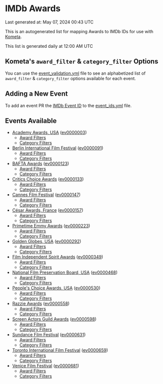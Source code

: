 # IMDb Awards

Last generated at: May 07, 2024 00:43 UTC

This is an autogenerated list for mapping Awards to IMDb IDs for use with [Kometa](https://github.com/Kometa-Team/Kometa).

This list is generated daily at 12:00 AM UTC 

## Kometa's `award_filter` & `category_filter` Options

You can use the [event_validation.yml](https://github.com/Kometa-Team/IMDb-Awards/blob/master/event_validation.yml) file to see an alphabetized list of `award_filter` & `category_filter` options available for each event.

## Adding a New Event

To add an event PR the [IMDb Event ID](https://www.imdb.com/event/all/) to the [event_ids.yml](https://github.com/Kometa-Team/IMDb-Awards/blob/master/event_ids.yml) file.

## Events Available

* [Academy Awards, USA](https://www.imdb.com/event/ev0000003) ([ev0000003](https://github.com/Kometa-Team/IMDb-Awards/blob/master/event_validation.yml#L1))
  * [Award Filters](https://github.com/Kometa-Team/IMDb-Awards/blob/master/event_validation.yml#L6)
  * [Category Filters](https://github.com/Kometa-Team/IMDb-Awards/blob/master/event_validation.yml#L14)
* [Berlin International Film Festival](https://www.imdb.com/event/ev0000091) ([ev0000091](https://github.com/Kometa-Team/IMDb-Awards/blob/master/event_validation.yml#L148))
  * [Award Filters](https://github.com/Kometa-Team/IMDb-Awards/blob/master/event_validation.yml#L152)
  * [Category Filters](https://github.com/Kometa-Team/IMDb-Awards/blob/master/event_validation.yml#L346)
* [BAFTA Awards](https://www.imdb.com/event/ev0000123) ([ev0000123](https://github.com/Kometa-Team/IMDb-Awards/blob/master/event_validation.yml#L622))
  * [Award Filters](https://github.com/Kometa-Team/IMDb-Awards/blob/master/event_validation.yml#L627)
  * [Category Filters](https://github.com/Kometa-Team/IMDb-Awards/blob/master/event_validation.yml#L660)
* [Critics Choice Awards](https://www.imdb.com/event/ev0000133) ([ev0000133](https://github.com/Kometa-Team/IMDb-Awards/blob/master/event_validation.yml#L1150))
  * [Award Filters](https://github.com/Kometa-Team/IMDb-Awards/blob/master/event_validation.yml#L1153)
  * [Category Filters](https://github.com/Kometa-Team/IMDb-Awards/blob/master/event_validation.yml#L1158)
* [Cannes Film Festival](https://www.imdb.com/event/ev0000147) ([ev0000147](https://github.com/Kometa-Team/IMDb-Awards/blob/master/event_validation.yml#L1259))
  * [Award Filters](https://github.com/Kometa-Team/IMDb-Awards/blob/master/event_validation.yml#L1264)
  * [Category Filters](https://github.com/Kometa-Team/IMDb-Awards/blob/master/event_validation.yml#L1426)
* [César Awards, France](https://www.imdb.com/event/ev0000157) ([ev0000157](https://github.com/Kometa-Team/IMDb-Awards/blob/master/event_validation.yml#L1651))
  * [Award Filters](https://github.com/Kometa-Team/IMDb-Awards/blob/master/event_validation.yml#L1654)
  * [Category Filters](https://github.com/Kometa-Team/IMDb-Awards/blob/master/event_validation.yml#L1659)
* [Primetime Emmy Awards](https://www.imdb.com/event/ev0000223) ([ev0000223](https://github.com/Kometa-Team/IMDb-Awards/blob/master/event_validation.yml#L1716))
  * [Award Filters](https://github.com/Kometa-Team/IMDb-Awards/blob/master/event_validation.yml#L1721)
  * [Category Filters](https://github.com/Kometa-Team/IMDb-Awards/blob/master/event_validation.yml#L1728)
* [Golden Globes, USA](https://www.imdb.com/event/ev0000292) ([ev0000292](https://github.com/Kometa-Team/IMDb-Awards/blob/master/event_validation.yml#L2929))
  * [Award Filters](https://github.com/Kometa-Team/IMDb-Awards/blob/master/event_validation.yml#L2934)
  * [Category Filters](https://github.com/Kometa-Team/IMDb-Awards/blob/master/event_validation.yml#L2942)
* [Film Independent Spirit Awards](https://www.imdb.com/event/ev0000349) ([ev0000349](https://github.com/Kometa-Team/IMDb-Awards/blob/master/event_validation.yml#L3108))
  * [Award Filters](https://github.com/Kometa-Team/IMDb-Awards/blob/master/event_validation.yml#L3111)
  * [Category Filters](https://github.com/Kometa-Team/IMDb-Awards/blob/master/event_validation.yml#L3120)
* [National Film Preservation Board, USA](https://www.imdb.com/event/ev0000468) ([ev0000468](https://github.com/Kometa-Team/IMDb-Awards/blob/master/event_validation.yml#L3160))
  * [Award Filters](https://github.com/Kometa-Team/IMDb-Awards/blob/master/event_validation.yml#L3163)
  * [Category Filters](https://github.com/Kometa-Team/IMDb-Awards/blob/master/event_validation.yml#L3165)
* [People's Choice Awards, USA](https://www.imdb.com/event/ev0000530) ([ev0000530](https://github.com/Kometa-Team/IMDb-Awards/blob/master/event_validation.yml#L3168))
  * [Award Filters](https://github.com/Kometa-Team/IMDb-Awards/blob/master/event_validation.yml#L3171)
  * [Category Filters](https://github.com/Kometa-Team/IMDb-Awards/blob/master/event_validation.yml#L3174)
* [Razzie Awards](https://www.imdb.com/event/ev0000558) ([ev0000558](https://github.com/Kometa-Team/IMDb-Awards/blob/master/event_validation.yml#L3416))
  * [Award Filters](https://github.com/Kometa-Team/IMDb-Awards/blob/master/event_validation.yml#L3419)
  * [Category Filters](https://github.com/Kometa-Team/IMDb-Awards/blob/master/event_validation.yml#L3424)
* [Screen Actors Guild Awards](https://www.imdb.com/event/ev0000598) ([ev0000598](https://github.com/Kometa-Team/IMDb-Awards/blob/master/event_validation.yml#L3464))
  * [Award Filters](https://github.com/Kometa-Team/IMDb-Awards/blob/master/event_validation.yml#L3467)
  * [Category Filters](https://github.com/Kometa-Team/IMDb-Awards/blob/master/event_validation.yml#L3469)
* [Sundance Film Festival](https://www.imdb.com/event/ev0000631) ([ev0000631](https://github.com/Kometa-Team/IMDb-Awards/blob/master/event_validation.yml#L3495))
  * [Award Filters](https://github.com/Kometa-Team/IMDb-Awards/blob/master/event_validation.yml#L3498)
  * [Category Filters](https://github.com/Kometa-Team/IMDb-Awards/blob/master/event_validation.yml#L3548)
* [Toronto International Film Festival](https://www.imdb.com/event/ev0000659) ([ev0000659](https://github.com/Kometa-Team/IMDb-Awards/blob/master/event_validation.yml#L3660))
  * [Award Filters](https://github.com/Kometa-Team/IMDb-Awards/blob/master/event_validation.yml#L3663)
  * [Category Filters](https://github.com/Kometa-Team/IMDb-Awards/blob/master/event_validation.yml#L3713)
* [Venice Film Festival](https://www.imdb.com/event/ev0000681) ([ev0000681](https://github.com/Kometa-Team/IMDb-Awards/blob/master/event_validation.yml#L3783))
  * [Award Filters](https://github.com/Kometa-Team/IMDb-Awards/blob/master/event_validation.yml#L3788)
  * [Category Filters](https://github.com/Kometa-Team/IMDb-Awards/blob/master/event_validation.yml#L4121)
